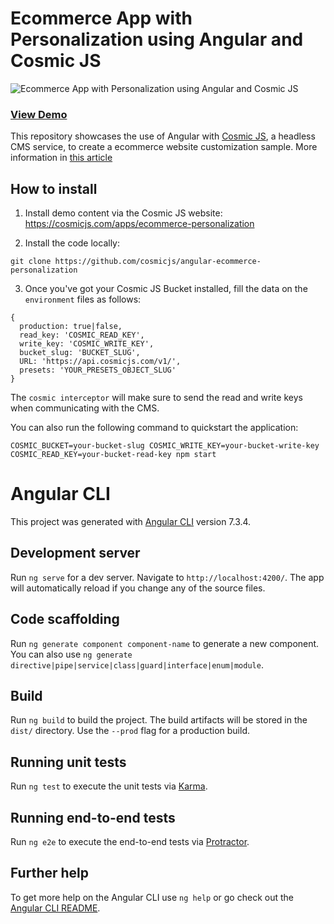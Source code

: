 # Ecommerce App with Personalization using Angular and Cosmic JS

![Ecommerce App with Personalization using Angular and Cosmic JS](https://cosmic-s3.imgix.net/bef19600-6ad6-11e9-85d0-9fa707d6dd21-Screenshot-2019-04-30-at-01.24.05.png?w=1000)
### [View Demo](https://cosmicjs.com/apps/ecommerce-personalization/demo)

This repository showcases the use of Angular with [Cosmic JS](https://cosmicjs.com), a headless CMS service, to create a ecommerce website customization sample. More information in [this article](https://dev.to/i_maka/build-an-ecommerce-app-with-personalization-using-angular-and-cosmic-js-48nh)

## How to install
1. Install demo content via the Cosmic JS website:
https://cosmicjs.com/apps/ecommerce-personalization

2. Install the code locally:
```
git clone https://github.com/cosmicjs/angular-ecommerce-personalization
```

3. Once you've got your Cosmic JS Bucket installed, fill the data on the `environment` files as follows:
```
{
  production: true|false,
  read_key: 'COSMIC_READ_KEY',
  write_key: 'COSMIC_WRITE_KEY',
  bucket_slug: 'BUCKET_SLUG',
  URL: 'https://api.cosmicjs.com/v1/',
  presets: 'YOUR_PRESETS_OBJECT_SLUG'
}
```
The `cosmic interceptor` will make sure to send the read and write keys when communicating with the CMS.

You can also run the following command to quickstart the application:
```
COSMIC_BUCKET=your-bucket-slug COSMIC_WRITE_KEY=your-bucket-write-key COSMIC_READ_KEY=your-bucket-read-key npm start
```

# Angular CLI

This project was generated with [Angular CLI](https://github.com/angular/angular-cli) version 7.3.4.

## Development server

Run `ng serve` for a dev server. Navigate to `http://localhost:4200/`. The app will automatically reload if you change any of the source files.

## Code scaffolding

Run `ng generate component component-name` to generate a new component. You can also use `ng generate directive|pipe|service|class|guard|interface|enum|module`.

## Build

Run `ng build` to build the project. The build artifacts will be stored in the `dist/` directory. Use the `--prod` flag for a production build.

## Running unit tests

Run `ng test` to execute the unit tests via [Karma](https://karma-runner.github.io).

## Running end-to-end tests

Run `ng e2e` to execute the end-to-end tests via [Protractor](http://www.protractortest.org/).

## Further help

To get more help on the Angular CLI use `ng help` or go check out the [Angular CLI README](https://github.com/angular/angular-cli/blob/master/README.md).

